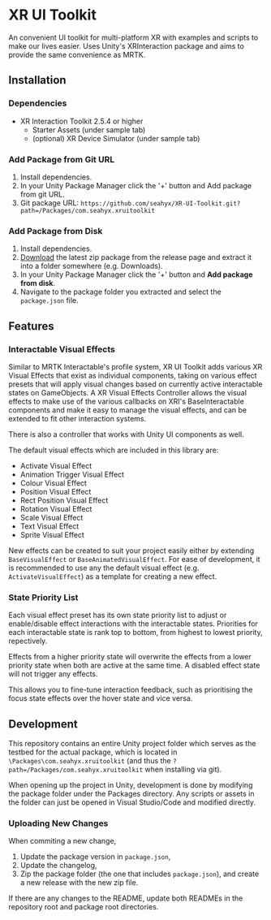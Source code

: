 # XR UI Toolkit

An convenient UI toolkit for multi-platform XR with examples and scripts to make our lives easier. Uses Unity's XRInteraction package and aims to provide the same convenience as MRTK.

## Installation

### Dependencies

- XR Interaction Toolkit 2.5.4 or higher
  - Starter Assets (under sample tab)
  - (optional) XR Device Simulator (under sample tab)

### Add Package from Git URL

1. Install dependencies.
2. In your Unity Package Manager click the '+' button and Add package from git URL.
3. Git package URL: `https://github.com/seahyx/XR-UI-Toolkit.git?path=/Packages/com.seahyx.xruitoolkit`

### Add Package from Disk

1. Install dependencies.
2. [Download](https://github.com/seahyx/XR-UI-Toolkit/releases) the latest zip package from the release page and extract it into a folder somewhere (e.g. Downloads).
3. In your Unity Package Manager click the '+' button and **Add package from disk**.
4. Navigate to the package folder you extracted and select the `package.json` file.

## Features

### Interactable Visual Effects

Similar to MRTK Interactable's profile system, XR UI Toolkit adds various XR Visual Effects that exist as individual components, taking on various effect presets that will apply visual changes based on currently active interactable states on GameObjects. A XR Visual Effects Controller allows the visual effects to make use of the various callbacks on XRI's BaseInteractable components and make it easy to manage the visual effects, and can be extended to fit other interaction systems.

There is also a controller that works with Unity UI components as well.

The default visual effects which are included in this library are:

- Activate Visual Effect
- Animation Trigger Visual Effect
- Colour Visual Effect
- Position Visual Effect
- Rect Position Visual Effect
- Rotation Visual Effect
- Scale Visual Effect
- Text Visual Effect
- Sprite Visual Effect

New effects can be created to suit your project easily either by extending `BaseVisualEffect` or `BaseAnimatedVisualEffect`. For ease of development, it is recommended to use any the default visual effect (e.g. `ActivateVisualEffect`) as a template for creating a new effect.

### State Priority List

Each visual effect preset has its own state priority list to adjust or enable/disable effect interactions with the interactable states. Priorities for each interactable state is rank top to bottom, from highest to lowest priority, repectively.

Effects from a higher priority state will overwrite the effects from a lower priority state when both are active at the same time. A disabled effect state will not trigger any effects.

This allows you to fine-tune interaction feedback, such as prioritising the focus state effects over the hover state and vice versa.

## Development

This repository contains an entire Unity project folder which serves as the testbed for the actual package, which is located in `\Packages\com.seahyx.xruitoolkit` (and thus the `?path=/Packages/com.seahyx.xruitoolkit` when installing via git).

When opening up the project in Unity, development is done by modifying the package folder under the Packages directory. Any scripts or assets in the folder can just be opened in Visual Studio/Code and modified directly.

### Uploading New Changes

When commiting a new change,

1. Update the package version in `package.json`,
2. Update the changelog,
3. Zip the package folder (the one that includes `package.json`), and create a new release with the new zip file.

If there are any changes to the README, update both READMEs in the repository root and package root directories.
